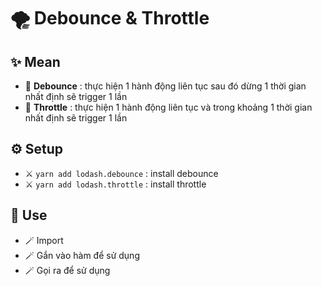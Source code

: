# 🌪️ Debounce & Throttle

## ✨ Mean
- 🌟 **Debounce** : thực hiện 1 hành động liên tục sau đó dừng 1 thời gian nhất định sẽ trigger 1 lần
- 🌟 **Throttle** : thực hiện 1 hành động liên tục và trong khoảng 1 thời gian nhất định sẽ trigger 1 lần

## ⚙️ Setup
- ⚔️ `yarn add lodash.debounce` : install debounce
- ⚔️ `yarn add lodash.throttle` : install throttle

## 💎 Use
- 🪄 Import
- 🪄 Gắn vào hàm để sử dụng
- 🪄 Gọi ra để sử dụng